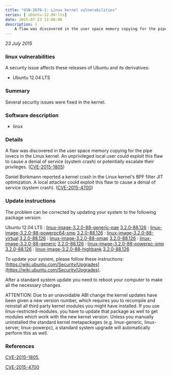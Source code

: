```yaml
---
title: "USN-2678-1: Linux kernel vulnerabilities"
series: [ ubuntu-12.04-lts]
date: 2015-07-23 12:00:00
description: |
    A flaw was discovered in the user space memory copying for the pipe iovecs in the Linux kernel. An unprivileged local user could exploit this flaw to cause a denial of service (system crash) or potentially escalate their privileges. ([CVE-2015-1805](http://people.ubuntu.com/~ubuntu-security/cve/CVE-2015-1805))
--- 
```

 
 

*23 July 2015*

### linux vulnerabilities

A security issue affects these releases of Ubuntu and its derivatives:

* Ubuntu 12.04 LTS

### Summary

Several security issues were fixed in the kernel. 

### Software description

* linux 

### Details

A flaw was discovered in the user space memory copying for the pipe iovecs in the Linux kernel. An unprivileged local user could exploit this flaw to cause a denial of service (system crash) or potentially escalate their privileges. ([CVE-2015-1805](http://people.ubuntu.com/~ubuntu-security/cve/CVE-2015-1805))

Daniel Borkmann reported a kernel crash in the Linux kernel&#39;s BPF filter JIT optimization. A local attacker could exploit this flaw to cause a denial of service (system crash). ([CVE-2015-4700](http://people.ubuntu.com/~ubuntu-security/cve/CVE-2015-4700)) 

### Update instructions

The problem can be corrected by updating your system to the following package version:

Ubuntu 12.04 LTS
 : [linux-image-3.2.0-88-generic-pae](https://launchpad.net/ubuntu/+source/linux) <span> [3.2.0-88.126](https://launchpad.net/ubuntu/+source/linux/3.2.0-88.126) </span> 
 : [linux-image-3.2.0-88-powerpc64-smp](https://launchpad.net/ubuntu/+source/linux) <span> [3.2.0-88.126](https://launchpad.net/ubuntu/+source/linux/3.2.0-88.126) </span> 
 : [linux-image-3.2.0-88-virtual](https://launchpad.net/ubuntu/+source/linux) <span> [3.2.0-88.126](https://launchpad.net/ubuntu/+source/linux/3.2.0-88.126) </span> 
 : [linux-image-3.2.0-88-omap](https://launchpad.net/ubuntu/+source/linux) <span> [3.2.0-88.126](https://launchpad.net/ubuntu/+source/linux/3.2.0-88.126) </span> 
 : [linux-image-3.2.0-88-generic](https://launchpad.net/ubuntu/+source/linux) <span> [3.2.0-88.126](https://launchpad.net/ubuntu/+source/linux/3.2.0-88.126) </span> 
 : [linux-image-3.2.0-88-powerpc-smp](https://launchpad.net/ubuntu/+source/linux) <span> [3.2.0-88.126](https://launchpad.net/ubuntu/+source/linux/3.2.0-88.126) </span> 
 : [linux-image-3.2.0-88-highbank](https://launchpad.net/ubuntu/+source/linux) <span> [3.2.0-88.126](https://launchpad.net/ubuntu/+source/linux/3.2.0-88.126) </span> 

To update your system, please follow these instructions: [https://wiki.ubuntu.com/Security/Upgrades](https://wiki.ubuntu.com/Security/Upgrades).

After a standard system update you need to reboot your computer to make all the necessary changes.

ATTENTION: Due to an unavoidable ABI change the kernel updates have been given a new version number, which requires you to recompile and reinstall all third party kernel modules you might have installed. If you use linux-restricted-modules, you have to update that package as well to get modules which work with the new kernel version. Unless you manually uninstalled the standard kernel metapackages (e.g. linux-generic, linux-server, linux-powerpc), a standard system upgrade will automatically perform this as well. 

### References

 
 [CVE-2015-1805](http://people.ubuntu.com/~ubuntu-security/cve/CVE-2015-1805), 

 [CVE-2015-4700](http://people.ubuntu.com/~ubuntu-security/cve/CVE-2015-4700)
 

